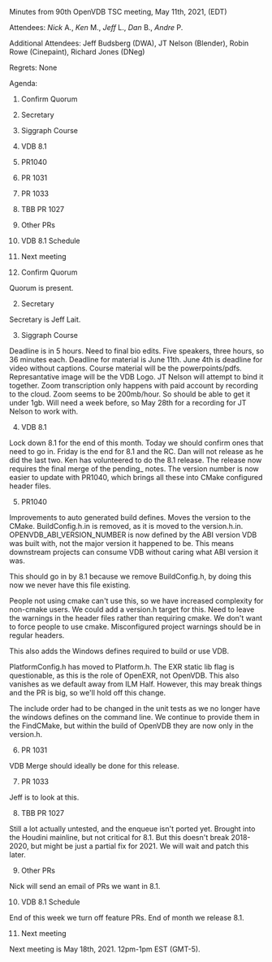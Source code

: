 Minutes from 90th OpenVDB TSC meeting, May 11th, 2021, (EDT)

Attendees: *Nick* A., *Ken* M., *Jeff* L., *Dan* B., *Andre* P.

Additional Attendees: Jeff Budsberg (DWA), JT Nelson (Blender),
Robin Rowe (Cinepaint), Richard Jones (DNeg)

Regrets: None

Agenda:

1) Confirm Quorum
2) Secretary
3) Siggraph Course
4) VDB 8.1
5) PR1040
6) PR 1031
7) PR 1033
8) TBB PR 1027
9) Other PRs
10) VDB 8.1 Schedule
11) Next meeting

1) Confirm Quorum

Quorum is present.

2) Secretary

Secretary is Jeff Lait.

3) Siggraph Course

Deadline is in 5 hours.  Need to final bio edits.  Five speakers, three hours,
so 36 minutes each.  Deadline for material is June 11th.  June 4th is deadline
for video without captions.  Course material will be the powerpoints/pdfs.
Represantative image will be the VDB Logo.  JT Nelson will attempt to bind it
together.  Zoom transcription only happens with paid account by recording to
the cloud.  Zoom seems to be 200mb/hour.  So should be able to get it under
1gb.  Will need a week before, so May 28th for a recording for JT Nelson to
work with.

4) VDB 8.1

Lock down 8.1 for the end of this month.  Today we should confirm ones that
need to go in.  Friday is the end for 8.1 and the RC.  Dan will not release as
he did the last two.  Ken has volunteered to do the 8.1 release.  The release
now requires the final merge of the pending_ notes.  The version number is now
easier to update with PR1040, which brings all these into CMake configured
header files.

5) PR1040

Improvements to auto generated build defines.   Moves the version to the CMake.
BuildConfig.h.in is removed, as it is moved to the version.h.in.
OPENVDB_ABI_VERSION_NUMBER is now defined by the ABI version VDB was built
with, not the major version it happened to be.  This means downstream projects
can consume VDB without caring what ABI version it was.

This should go in by 8.1 because we remove BuildConfig.h, by doing this now we
never have this file existing.

People not using cmake can't use this, so we have increased complexity for
non-cmake users.  We could add a version.h target for this.  Need to leave the
warnings in the header files rather than requiring cmake.   We don't want to
force people to use cmake.  Misconfigured project warnings should be in regular
headers.

This also adds the Windows defines required to build or use VDB.

PlatformConfig.h has moved to Platform.h. The EXR static lib flag is
questionable, as this is the role of OpenEXR, not OpenVDB.  This also vanishes
as we default away from ILM Half.  However, this may break things and the PR is
big, so we'll hold off this change.

The include order had to be changed in the unit tests as we no longer have the
windows defines on the command line.  We continue to provide them in the
FindCMake, but within the build of OpenVDB they are now only in the version.h.

6) PR 1031

VDB Merge should ideally be done for this release.

7) PR 1033

Jeff is to look at this.

8) TBB PR 1027

Still a lot actually untested, and the enqueue isn't ported yet.  Brought into
the Houdini mainline, but not critical for 8.1.  But this doesn't break
2018-2020, but might be just a partial fix for 2021.  We will wait and patch
this later.

9) Other PRs

Nick will send an email of PRs we want in 8.1.

10) VDB 8.1 Schedule

End of this week we turn off feature PRs.  End of month we release 8.1.

11) Next meeting

Next meeting is May 18th, 2021. 12pm-1pm EST (GMT-5).
